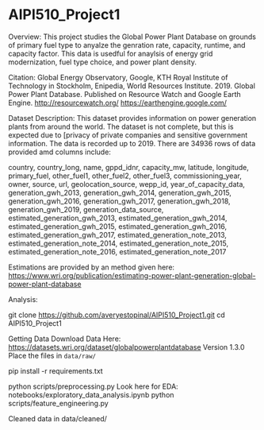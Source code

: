 # AIPI510_Project1

Overview:
This project studies the Global Power Plant Database on grounds of primary fuel type to anyalze the genration rate, capacity, runtime, and capacity factor. This data is usedful for anaylsis of energy grid modernization, fuel type choice, and power plant density.

Citation: 
Global Energy Observatory, Google, KTH Royal Institute of Technology in Stockholm, Enipedia, World Resources Institute. 2019. Global Power Plant Database. Published on Resource Watch and Google Earth Engine. http://resourcewatch.org/ https://earthengine.google.com/  

Dataset Description:
This dataset provides information on power generation plants from around the world. The dataset is not complete, but this is expected due to [privacy of private companies and sensitive government information. The data is recorded up to 2019. There are 34936 rows of data provided amd columns include: 

country, country_long, name, gppd_idnr, capacity_mw, latitude, longitude, primary_fuel, other_fuel1, other_fuel2, other_fuel3, commissioning_year, owner, source, url, geolocation_source, wepp_id, year_of_capacity_data, generation_gwh_2013, generation_gwh_2014, generation_gwh_2015, generation_gwh_2016, generation_gwh_2017, generation_gwh_2018, generation_gwh_2019, generation_data_source, estimated_generation_gwh_2013, estimated_generation_gwh_2014, estimated_generation_gwh_2015, estimated_generation_gwh_2016, estimated_generation_gwh_2017, estimated_generation_note_2013, estimated_generation_note_2014, estimated_generation_note_2015, estimated_generation_note_2016, estimated_generation_note_2017

Estimations are provided by an method given here: https://www.wri.org/publication/estimating-power-plant-generation-global-power-plant-database


Analysis:

git clone https://github.com/averyestopinal/AIPI510_Project1.git
cd AIPI510_Project1

Getting Data 
    Download Data Here: https://datasets.wri.org/dataset/globalpowerplantdatabase
    Version 1.3.0
    Place the files in `data/raw/`

pip install -r requirements.txt

python scripts/preprocessing.py
Look here for EDA: notebooks/exploratory_data_analysis.ipynb
python scripts/feature_engineering.py

Cleaned data in data/cleaned/
